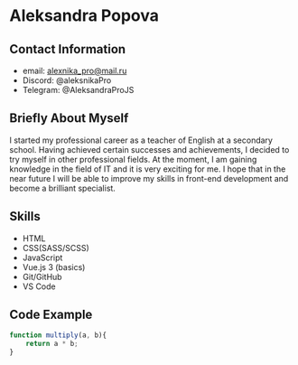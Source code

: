 # Aleksandra Popova #

## Contact Information ##
- email: alexnika_pro@mail.ru
- Discord: @aleksnikaPro
- Telegram: @AleksandraProJS

## Briefly About Myself ##
I started my professional career as a teacher of English at a secondary school. Having achieved certain successes and achievements, I decided to try myself in other professional fields. At the moment, I am gaining knowledge in the field of IT and it is very exciting for me. I hope that in the near future I will be able to improve my skills in front-end development and become a brilliant specialist.

## Skills ##
- HTML
- CSS(SASS/SCSS)
- JavaScript
- Vue.js 3 (basics)
- Git/GitHub
- VS Code

## Code Example ##
```javascript
function multiply(a, b){
    return a * b;
}
```


